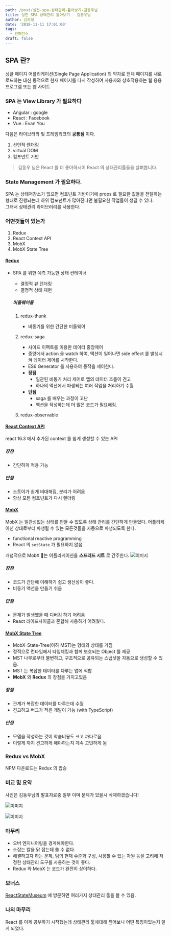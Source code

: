 ```yaml
---
path: /post/실전-spa-상태관리-톺아보기-김동우님
title: 실전 SPA 상태관리 톺아보기 - 김동우님
author: 김희철
date: '2018-11-11 17:01:00'
tags:
  - 컨퍼런스
draft: false
---
```


## SPA 란?

싱글 페이지 어플리케이션(Single Page Application) 의 약자로 전체 페이지를 새로 로드하는 대신 동적으로 현재 페이지를 다시 작성하여 사용자와 상호작용하는 웹 응용 프로그램 또는 웹 사이트

### SPA 는 View Library 가 필요하다

- Angular : google
- React : Facebook
- Vue : Evan You

다음은 라이브러리 및 프레임워크의 **공통점** 이다.

1. 선언적 렌더링
2. virtual DOM
3. 컴포넌트 기반

> 김동우 님은 React 를 더 좋아하시어 React 의 상태관리툴들을 살펴봅니다.

### State Management 가 필요하다.

SPA 는 상태저장소가 없으면 컴포넌트 기반이기에 props 로 필요한 값들을 전달하는 형태로 진행되는데 하위 컴포넌트가 많아진다면 불필요한 작업들이 생길 수 있다.  
그래서 상태관리 라이브러리를 사용한다.

### 어떤것들이 있는가

1. Redux
2. React Context API
3. MobX
4. MobX State Tree

#### [Redux](https://redux.js.org/)

- SPA 를 위한 예측 가능한 상태 컨테이너

  - 결정적 뷰 렌더링
  - 결정적 상태 재현

  ##### 미들웨어들

  1. redux-thunk
     - 비동기를 위한 간단한 미들웨어
  2. redux-saga

     - 사이드 이펙트를 이용한 데이터 중앙제어
     - 중앙에서 action 을 watch 하여, 액션이 일어나면 side effect 를 발생시켜 데이터 제어를 시작한다.
     - ES6 Generator 를 사용하여 동작을 제어한다.
     - **장점**
       - 일관된 비동기 처리 제어로 앱의 데이터 흐름이 견고
       - 하나의 액션에서 파생되는 여러 작업을 처리하기 수월
     - **단점**
       - saga 를 배우는 과정이 고난
       - 액션을 작성하는데 더 많은 코드가 필요해짐.

  3. redux-observable

#### [React Context API](https://reactjs.org/docs/context.html)

react 16.3 에서 추가된 context 를 쉽게 생성할 수 있는 API

##### 장점

- 간단하게 적용 가능

##### 단점

- 스토어가 쉽게 비대해짐, 분리가 어려움
- 항상 모든 컴포넌트가 다시 렌더링

#### [MobX](https://github.com/mobxjs/mobx)

MobX 는 일관성없는 상태를 만들 수 없도록 상태 관리를 간단하게 만들었다. 어플리케이션 상태로부터 파생될 수 있는 모든것들을 자동으로 파생되도록 한다.

- functional reactive programming
- React 의 `setState` 가 필요하지 않음

개념적으로 MobX 는 어플리케이션을 **스프레드 시트** 로 간주한다.
![이미지](https://mobx.js.org/getting-started-assets/overview.png)

##### 장점

- 코드가 간단해 이해하기 쉽고 생산성이 좋다.
- 비동기 액션을 만들기 쉬움

##### 단점

- 문제가 발생했을 때 디버깅 하기 어려움
- React 라이프사이클과 혼합해 사용하기 어려웠다.

#### [MobX State Tree](https://github.com/mobxjs/mobx-state-tree)

- MobX-State-Tree(이하 MST)는 형태와 상태를 가짐
- 정적으로 런타임에서 타입체킹과 함께 보호되는 Object 를 제공
- MST 나무로부터 불변하고, 구조적으로 공유되는 스냅샷을 자동으로 생성할 수 있음.
- MST 는 복잡한 데이터를 다루는 앱에 적합
- **MobX** 와 **Redux** 의 장점을 가지고있음

##### 장점

- 관계가 복잡한 데이터를 다루는데 수월
- 견고하고 버그가 적은 개발이 가능 (with TypeScript)

##### 단점

- 모델을 작성하는 것이 학습비용도 크고 까다로움
- 이렇게 까지 견고하게 해야하는지 계속 고민하게 됨

### Redux vs MobX

NPM 다운로드는 Redux 의 압승

### 비교 및 요약

사진은 김동우님의 발표자료중 일부 이며 문제가 있을시 삭제하겠습니다!

![이미지](https://t1.daumcdn.net/cfile/tistory/99AB66435BE7B17B1A)

![이미지](https://t1.daumcdn.net/cfile/tistory/992314435BE7B17C1D)

### 마무리

- 오버 엔지니어링을 경계해야한다.
- 소잡는 칼을 닭 잡는데 쓸 수 없다.
- 해결하고자 하는 문제, 팀의 현재 수준과 구성, 사용할 수 있는 자원 등을 고려해 적정한 상태관리 도구를 사용하는 것이 좋다.
- Redux 와 MobX 는 코드가 완전히 상이하다.

### 보너스

[ReactStateMuseum](https://github.com/GantMan/ReactStateMuseum) 에 방문하면 여러가지 상태관리 툴을 볼 수 있음.

### 나의 마무리

React 를 이제 공부하기 시작했는데 상태관리 툴에대해 짚어보니 어떤 특징이있는지 알게 되었다.
